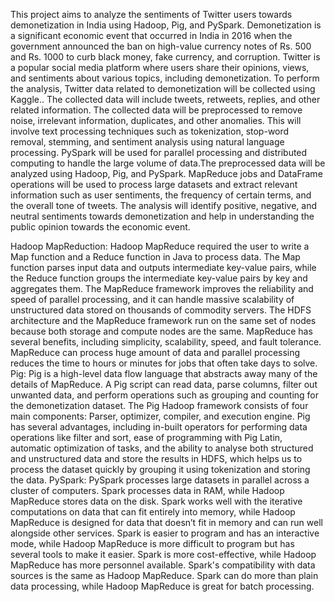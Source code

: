 
This project aims to analyze the sentiments of Twitter users towards demonetization in India using Hadoop, Pig, and PySpark. Demonetization is a significant economic event that occurred in India in 2016 when the government announced the ban on high-value currency notes of Rs. 500 and Rs. 1000 to curb black money, fake currency, and corruption. Twitter is a popular social media platform where users share their opinions, views, and sentiments about various topics, including demonetization.
To perform the analysis, Twitter data related to demonetization will be collected using Kaggle.. The collected data will include tweets, retweets, replies, and other related information. The collected data will be preprocessed to remove noise, irrelevant information, duplicates, and other anomalies. This will involve text processing techniques such as tokenization, stop-word removal, stemming, and sentiment analysis using natural language processing. PySpark will be used for parallel processing and distributed computing to handle the large volume of data.The preprocessed data will be analyzed using Hadoop, Pig, and PySpark. MapReduce jobs and DataFrame operations will be used to process large datasets and extract relevant information such as user sentiments, the frequency of certain terms, and the overall tone of tweets. The analysis will identify positive, negative, and neutral sentiments towards demonetization and help in understanding the public opinion towards the economic event.


Hadoop MapReduction:
Hadoop MapReduce required the user to write a Map function and a Reduce function in Java to process data. The Map function parses input data and outputs intermediate key-value pairs, while the Reduce function groups the intermediate key-value pairs by key and aggregates them. The MapReduce framework improves the reliability and speed of parallel processing, and it can handle massive scalability of unstructured data stored on thousands of commodity servers. The HDFS architecture and the MapReduce framework run on the same set of nodes because both storage and compute nodes are the same. MapReduce has several benefits, including simplicity, scalability, speed, and fault tolerance. MapReduce can process huge amount of data and parallel processing reduces the time to hours or minutes for jobs that often take days to solve. 
Pig:
Pig is a high-level data flow language that abstracts away many of the details of MapReduce. A Pig script can read data, parse columns, filter out unwanted data, and perform operations such as grouping and counting for the demonetization dataset. The Pig Hadoop framework consists of four main components: Parser, optimizer, compiler, and execution engine. Pig has several advantages, including in-built operators for performing data operations like filter and sort, ease of programming with Pig Latin, automatic optimization of tasks, and the ability to analyse both structured and unstructured data and store the results in HDFS, which helps us to process the dataset quickly by grouping it using tokenization and storing the data.
PySpark:
PySpark processes large datasets in parallel across a cluster of computers. Spark processes data in RAM, while Hadoop MapReduce stores data on the disk. Spark works well with the iterative computations on data that can fit entirely into memory, while Hadoop MapReduce is designed for data that doesn’t fit in memory and can run well alongside other services. Spark is easier to program and has an interactive mode, while Hadoop MapReduce is more difficult to program but has several tools to make it easier. Spark is more cost-effective, while Hadoop MapReduce has more personnel available. Spark's compatibility with data sources is the same as Hadoop MapReduce. Spark can do more than plain data processing, while Hadoop MapReduce is great for batch processing.
